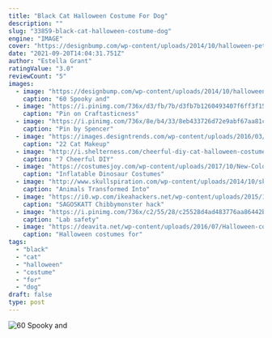 ```yaml
---
title: "Black Cat Halloween Costume For Dog"
description: ""
slug: "33859-black-cat-halloween-costume-dog"
engine: "IMAGE"
cover: "https://designbump.com/wp-content/uploads/2014/10/halloween-pet-costumes-002.jpg"
date: "2021-09-20T14:04:31.751Z"
author: "Estella Grant"
ratingValue: "3.0"
reviewCount: "5"
images:
  - image: "https://designbump.com/wp-content/uploads/2014/10/halloween-pet-costumes-002.jpg"
    caption: "60 Spooky and"
  - image: "https://i.pinimg.com/736x/d3/fb/7b/d3fb7b1260493407f6ff3f15c0a944e2--pet-costumes-costume-ideas.jpg"
    caption: "Pin on Craftasticness"
  - image: "https://i.pinimg.com/736x/8e/b4/33/8eb433726d72e9abf67aa81c623277a1--pug-halloween-costumes-pug-costume.jpg"
    caption: "Pin by Spencer"
  - image: "https://images.designtrends.com/wp-content/uploads/2016/03/22131021/Fun-Kitty-Cat-Makeup.jpg"
    caption: "22 Cat Makeup"
  - image: "http://i.shelterness.com/cheerful-diy-cat-halloween-costumes4.jpg"
    caption: "7 Cheerful DIY"
  - image: "https://costumesjoy.com/wp-content/uploads/2017/10/New-Color-T-REX-Inflatable-Costumes-for-Adults-Halloween-Holiday-Dinosaur-Cosplay-Anime-Costume-Free-Send.jpg"
    caption: "Inflatable Dinosaur Costumes"
  - image: "http://www.skullspiration.com/wp-content/uploads/2014/10/skeleton-painted-cat.png"
    caption: "Animals Transformed Into"
  - image: "https://i0.wp.com/ikeahackers.net/wp-content/uploads/2015/10/chibmonstermain.jpg"
    caption: "SAGOSKATT Chibbymonster hack"
  - image: "https://i.pinimg.com/736x/c2/55/28/c25528d4ad483776aa86442b1fecfa63--science-classroom-science-fun.jpg"
    caption: "Lab safety"
  - image: "https://deavita.net/wp-content/uploads/2016/07/Halloween-costumes-for-horses-DIY-ideas-creative-Haloween-costume-ideas.jpg"
    caption: "Halloween costumes for"
tags:
  - "black"
  - "cat"
  - "halloween"
  - "costume"
  - "for"
  - "dog"
draft: false
type: post
---
```



![60 Spooky and](https://designbump.com/wp-content/uploads/2014/10/halloween-pet-costumes-002.jpg "60 Spooky and")


<!--inArticleAds-->

<!--galleryOne-->


<!--inArticleAds-->

<!--galleryTwo-->


<!--galleryThree-->

